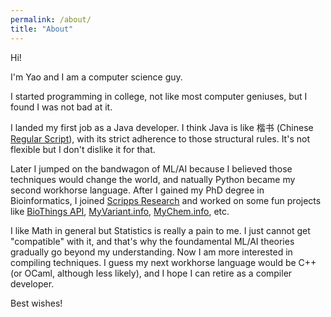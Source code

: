 ```yaml
---
permalink: /about/
title: "About"
---
```


Hi!

I'm Yao and I am a computer science guy.

I started programming in college, not like most computer geniuses, but I found I was not bad at it.

I landed my first job as a Java developer. I think Java is like 楷书 (Chinese [Regular Script](https://en.wikipedia.org/wiki/Regular_script)), with its strict adherence to those structural rules. It's not flexible but I don't dislike it for that.

Later I jumped on the bandwagon of ML/AI because I believed those techniques would change the world, and natually Python became my second workhorse language. After I gained my PhD degree in Bioinformatics, I joined [Scripps Research](https://www.scripps.edu/) and worked on some fun projects like [BioThings API](https://biothings.io/), [MyVariant.info](https://myvariant.info/), [MyChem.info](https://mychem.info/), etc.

I like Math in general but Statistics is really a pain to me. I just cannot get "compatible" with it, and that's why the foundamental ML/AI theories gradually go beyond my understanding. Now I am more interested in compiling techniques. I guess my next workhorse language would be C++ (or OCaml, although less likely), and I hope I can retire as a compiler developer.

Best wishes!